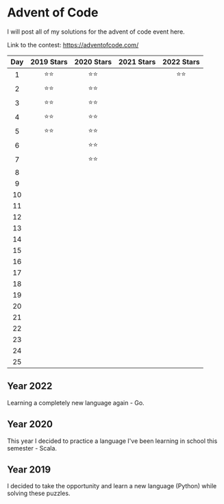 # Advent of Code

I will post all of my solutions for the advent of code event here.

Link to the contest: https://adventofcode.com/

| **Day**      | 2019 **Stars** | 2020 **Stars** | 2021 **Stars** | 2022 **Stars** |
|:------------:|:--------------:|:--------------:|:--------------:|:--------------:|
| 1            | ⭐⭐            |⭐⭐           |                  |⭐⭐            |
| 2            | ⭐⭐            |⭐⭐           |                  |                |
| 3            | ⭐⭐            |⭐⭐           |                  |                |
| 4            | ⭐⭐            |⭐⭐           |                  |                |
| 5            | ⭐⭐            |⭐⭐           |                  |                |
| 6            |                |⭐⭐           |                  |                |
| 7            |                |⭐⭐           |                  |                |
| 8            |                |                |                  |                |
| 9            |                |                |                  |                |
| 10           |                |                |                  |                |
| 11           |                |                |                  |                |
| 12           |                |                |                  |                |
| 13           |                |                |                  |                |
| 14           |                |                |                  |                |
| 15           |                |                |                  |                |
| 16           |                |                |                  |                |
| 17           |                |                |                  |                |
| 18           |                |                |                  |                |
| 19           |                |                |                  |                |
| 20           |                |                |                  |                |
| 21           |                |                |                  |                |
| 22           |                |                |                  |                |
| 23           |                |                |                  |                |
| 24           |                |                |                  |                |
| 25           |                |                |                  |                |

## Year 2022

Learning a completely new language again - Go.

## Year 2020

This year I decided to practice a language I've been learning in school this semester - Scala.

## Year 2019

I decided to take the opportunity and learn a new language (Python) while solving these puzzles.
